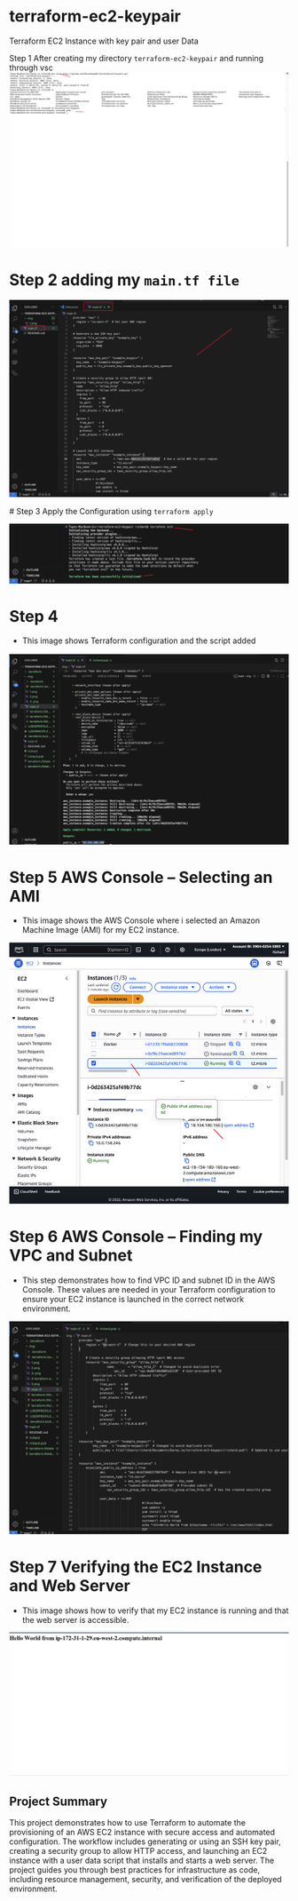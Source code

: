 # terraform-ec2-keypair
Terraform EC2 Instance with key pair and user Data




Step 1 After creating my directory `terraform-ec2-keypair` and running through vsc 
![1](./img/1.png)


# Step 2 adding my `main.tf file `

![2](./img/2.png)

# Step 3 Apply the Configuration using `terraform apply`

![3](./img/3..png)


# Step 4 
- This image shows Terraform configuration and the script added


![4](./img/4%20terraform%20apply.png)


# Step 5 AWS Console – Selecting an AMI
- This image shows the AWS Console where i selected an Amazon Machine Image (AMI) for my EC2 instance.

![5](./img/5.png)

# Step 6  AWS Console – Finding my VPC and Subnet
- This step demonstrates how to find VPC ID and subnet ID in the AWS Console. These values are needed in your Terraform configuration to ensure your EC2 instance is launched in the correct network environment.

![6](./img/6%20correct%20script.png)



# Step 7 Verifying the EC2 Instance and Web Server
- This image shows how to verify that my EC2 instance is running and that the web server is accessible. 

![7](./img/7.png)


## Project Summary
This project demonstrates how to use Terraform to automate the provisioning of an AWS EC2 instance with secure access and automated configuration. The workflow includes generating or using an SSH key pair, creating a security group to allow HTTP access, and launching an EC2 instance with a user data script that installs and starts a web server. The project guides you through best practices for infrastructure as code, including resource management, security, and verification of the deployed environment.